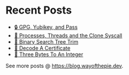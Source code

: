 # Recent Posts
<!--START_SECTION:feed-->
* [🔒 GPG, Yubikey, and Pass](https:&#x2F;&#x2F;blog.wayofthepie.dev&#x2F;gpg-keys-with-a-yubikey&#x2F;)
* [🐧 Processes, Threads and the Clone Syscall](https:&#x2F;&#x2F;blog.wayofthepie.dev&#x2F;linux&#x2F;linux-procs-and-threads&#x2F;)
* [🦀 Binary Search Tree Trim](https:&#x2F;&#x2F;blog.wayofthepie.dev&#x2F;rc-refcell-trees&#x2F;)
* [🦀 Decode A Certificate](https:&#x2F;&#x2F;blog.wayofthepie.dev&#x2F;rust-cert-cli&#x2F;rust-cert-cli-part3&#x2F;)
* [🦀 Three Bytes To An Integer](https:&#x2F;&#x2F;blog.wayofthepie.dev&#x2F;linux&#x2F;three-bytes-to-an-integer&#x2F;)
<!--END_SECTION:feed-->
See more posts @ <https://blog.wayofthepie.dev>.
